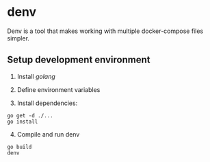 # denv
Denv is a tool that makes working with multiple docker-compose files simpler.

## Setup development environment

1. Install _golang_

2. Define environment variables

3. Install dependencies:

```
go get -d ./...
go install     
```

4. Compile and run denv
```
go build 
denv
```
